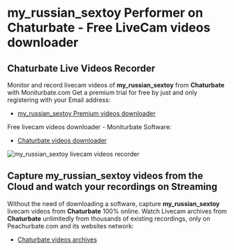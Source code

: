 # my_russian_sextoy Performer on Chaturbate - Free LiveCam videos downloader

## Chaturbate Live Videos Recorder

Monitor and record livecam videos of **my_russian_sextoy** from **Chaturbate** with Moniturbate.com
Get a premium trial for free by just and only registering with your Email address:
* [my_russian_sextoy Premium videos downloader](https://moniturbate.com/request-demo-licence-key.html)

Free livecam videos downloader - Moniturbate Software:
* [Chaturbate videos downloader](https://moniturbate.com/moniturbate-download-software.html)

![my_russian_sextoy livecam videos recorder](https://peachurnet.com/templates/moniturbate-software.png)


## Capture my_russian_sextoy videos from the Cloud and watch your recordings on Streaming

Without the need of downloading a software, capture **my_russian_sextoy** livecam videos from **Chaturbate** 100% online.
Watch Livecam archives from **Chaturbate** unlimitedly from thousands of existing recordings, only on Peachurbate.com and its websites network:
* [Chaturbate videos archives](https://peachurnet.com/)